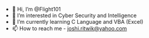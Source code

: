- 👋 Hi, I’m @Flight101
- 👀 I’m interested in Cyber Security and Intelligence
- 🌱 I’m currently learning C Language and VBA (Excel)
- 📫 How to reach me - joshi.ritwik@yahoo.com

<!---
Flight101/Flight101 is a ✨ special ✨ repository because its `README.md` (this file) appears on your GitHub profile.
You can click the Preview link to take a look at your changes.
--->
